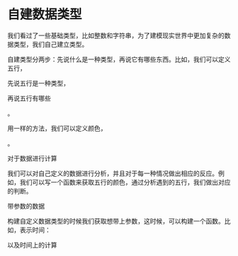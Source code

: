 # 自建数据类型

我们看过了一些基础类型，比如整数和字符串，为了建模现实世界中更加复杂的数据类型，我们自己建立类型。

自建类型分两步：先说什么是一种类型，再说它有哪些东西。比如，我们可以定义五行，

先说五行是一种类型，

再说五行有哪些

。

用一样的方法，我们可以定义颜色，

。

对于数据进行计算

我们可以对自己定义的数据进行分析，并且对于每一种情况做出相应的反应。例如，我们可以写一个函数来获取五行的颜色，通过分析遇到的五行，我们做出对应的判断。

带参数的数据

构建自定义数据类型的时候我们获取想带上参数，这时候，可以构建一个函数。比如，表示时间：

以及时间上的计算
